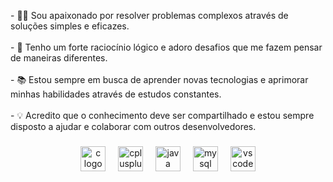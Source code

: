 <p align="left">- 👨‍💻 Sou apaixonado por resolver problemas complexos através de soluções simples e eficazes.<br><br>- 🧠 Tenho um forte raciocínio lógico e adoro desafios que me fazem pensar de maneiras diferentes.<br><br>- 📚 Estou sempre em busca de aprender novas tecnologias e aprimorar minhas habilidades através de estudos constantes.<br><br>- 💡 Acredito que o conhecimento deve ser compartilhado e estou sempre disposto a ajudar e colaborar com outros desenvolvedores.</p>

###

<div align="center">
  <img src="https://cdn.jsdelivr.net/gh/devicons/devicon/icons/c/c-original.svg" height="40" alt="c logo"  />
  <img width="12" />
  <img src="https://cdn.jsdelivr.net/gh/devicons/devicon/icons/cplusplus/cplusplus-original.svg" height="40" alt="cplusplus logo"  />
  <img width="12" />
  <img src="https://cdn.jsdelivr.net/gh/devicons/devicon/icons/java/java-original.svg" height="40" alt="java logo"  />
  <img width="12" />
  <img src="https://cdn.jsdelivr.net/gh/devicons/devicon/icons/mysql/mysql-original.svg" height="40" alt="mysql logo"  />
  <img width="12" />
  <img src="https://cdn.jsdelivr.net/gh/devicons/devicon/icons/vscode/vscode-original.svg" height="40" alt="vscode logo"  />
</div>

###
